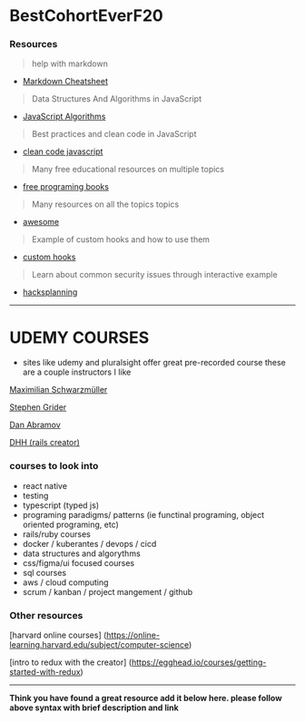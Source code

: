 # BestCohortEverF20

### Resources

> help with markdown

- [Markdown Cheatsheet](https://guides.github.com/pdfs/markdown-cheatsheet-online.pdf)

> Data Structures And Algorithms in JavaScript

- [JavaScript Algorithms](https://github.com/trekhleb/javascript-algorithms)

> Best practices and clean code in JavaScript

- [clean code javascript](https://github.com/ryanmcdermott/clean-code-javascript)

> Many free educational resources on multiple topics

- [free programing books](https://github.com/EbookFoundation/free-programming-books)

> Many resources on all the topics topics

- [awesome](https://github.com/sindresorhus/awesome)

> Example of custom hooks and how to use them

- [custom hooks](https://blog.bitsrc.io/10-react-custom-hooks-you-should-have-in-your-toolbox-aa27d3f5564d)

> Learn about common security issues through interactive example

- [hacksplanning](https://www.hacksplaining.com/lessons)

---

# UDEMY COURSES
- sites like udemy and pluralsight offer great pre-recorded course these are a couple instructors I like

[Maximilian Schwarzmüller](https://www.udemy.com/courses/search/?q=Maximilian%20Schwarzm%C3%BCller&src=sac&kw=max)

[Stephen Grider](https://www.udemy.com/courses/search/?q=stephen%20grider&src=sac&kw=stephen)

[Dan Abramov](https://egghead.io/instructors/dan-abramov)

[DHH (rails creator)](https://dhh.dk/)

### courses to look into
 * react native
 * testing 
 * typescript (typed js)
 * programing paradigms/ patterns (ie functinal programing, object oriented programing, etc)
 * rails/ruby courses 
 * docker / kuberantes / devops / cicd
 * data structures and algorythms
 * css/figma/ui focused courses
 * sql courses
 * aws / cloud computing
 * scrum / kanban / project mangement / github
 
 
### Other resources

[harvard online courses]  (https://online-learning.harvard.edu/subject/computer-science)

[intro to redux with the creator] (https://egghead.io/courses/getting-started-with-redux)


----
**Think you have found a great resource add it below here. please follow above syntax with brief description and link**
